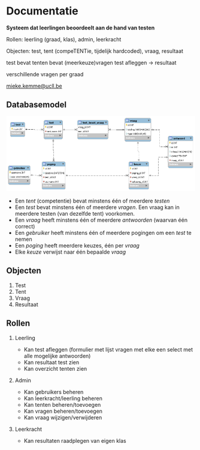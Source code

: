 # Documentatie

**Systeem dat leerlingen beoordeelt aan de hand van testen**

Rollen: leerling (graad, klas), admin, leerkracht

Objecten: test, tent (compeTENTie, tijdelijk hardcoded), vraag, resultaat

test bevat tenten bevat (meerkeuze)vragen
test afleggen -> resultaat

verschillende vragen per graad

mieke.kemme@ucll.be

## Databasemodel

![Databasemodel](databasemodel.png)

* Een *tent* (competentie) bevat minstens één of meerdere *testen*
* Een *test* bevat minstens één of meerdere *vragen*. Een vraag kan in meerdere testen (van dezelfde tent) voorkomen.
* Een *vraag* heeft minstens één of meerdere *antwoorden* (waarvan één correct)
* Een *gebruiker* heeft minstens één of meerdere pogingen om een *test* te nemen
* Een *poging* heeft meerdere keuzes, één per *vraag*
* Elke *keuze* verwijst naar één bepaalde *vraag*

## Objecten

1. Test
2. Tent
3. Vraag
4. Resultaat

## Rollen

1. Leerling
    * Kan test afleggen (formulier met lijst vragen met elke een select met alle mogelijke antwoorden)
    * Kan resultaat test zien
    * Kan overzicht tenten zien

2. Admin
    * Kan gebruikers beheren
    * Kan leerkracht/leerling beheren
    * Kan tenten beheren/toevoegen
    * Kan vragen beheren/toevoegen
    * Kan vraag wijzigen/verwijderen

3. Leerkracht
    * Kan resultaten raadplegen van eigen klas